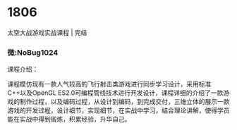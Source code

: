 # 1806
太空大战游戏实战课程 | 完结
### 微:NoBug1024 


课程介绍：

课程模仿现有一款人气较高的飞行射击类游戏进行同步学习设计，采用标准C++以及OpenGL ES2.0可编程管线技术进行开发设计，课程详细的介绍了一款游戏的制作过程，以及编码过程，从设计到编码，到完成交付，三维立体的展示一款游戏的开发过程，设计细节，实现细节，在实战中学习，结合理论讲解，使得学员能在实战中得到锻炼，积累经验，升华自己。

